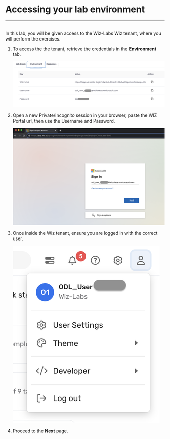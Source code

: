 # Accessing your lab environment
___
<br/>
In this lab, you will be given access to the Wiz-Labs Wiz tenant, where you will perform the exercises. 

<br/>

1. To access the the tenant, retrieve the credentials in the **Environment** tab.

    ![](img/env_creds.png) 

1. Open a new Private/Incognito session in your browser, paste the WIZ Portal url, then use the Username and Password.

   ![](img/login.png) 

1. Once inside the Wiz tenant, ensure you are logged in with the correct user.

   ![](img/wiz_user.png) 

1. Proceed to the **Next** page.
